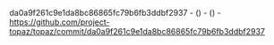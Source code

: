 da0a9f261c9e1da8bc86865fc79b6fb3ddbf2937 -  () -  () - https://github.com/project-topaz/topaz/commit/da0a9f261c9e1da8bc86865fc79b6fb3ddbf2937

